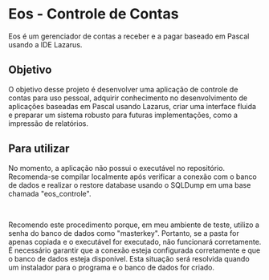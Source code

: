 # Eos - Controle de Contas
Eos é um gerenciador de contas a receber e a pagar baseado em Pascal usando a IDE Lazarus.

## Objetivo
O objetivo desse projeto é desenvolver uma aplicação de controle de contas para uso pessoal, adquirir conhecimento no desenvolvimento de aplicações baseadas em Pascal usando Lazarus, criar uma interface fluida e preparar um sistema robusto para futuras implementações, como a impressão de relatórios.

## Para utilizar 
No momento, a aplicação não possui o executável no repositório. Recomenda-se compilar localmente após verificar a conexão com o banco de dados e realizar o restore database usando o SQLDump em uma base chamada "eos_controle".

<br>

Recomendo este procedimento porque, em meu ambiente de teste, utilizo a senha do banco de dados como "masterkey". Portanto, se a pasta for apenas copiada e o executável for executado, não funcionará corretamente. É necessário garantir que a conexão esteja configurada corretamente e que o banco de dados esteja disponível. Esta situação será resolvida quando um instalador para o programa e o banco de dados for criado.
